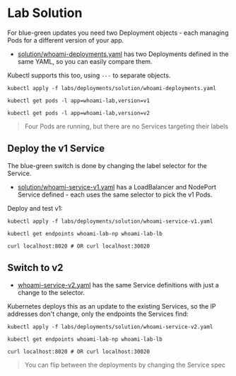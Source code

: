 # Lab Solution

For blue-green updates you need two Deployment objects - each managing Pods for a different version of your app.

- [solution/whoami-deployments.yaml](./solution/whoami-deployments.yaml) has two Deployments defined in the same YAML, so you can easily compare them. 

Kubectl supports this too, using `---` to separate objects.

```
kubectl apply -f labs/deployments/solution/whoami-deployments.yaml

kubectl get pods -l app=whoami-lab,version=v1

kubectl get pods -l app=whoami-lab,version=v2
```

> Four Pods are running, but there are no Services targeting their labels

## Deploy the v1 Service

The blue-green switch is done by changing the label selector for the Service.

- [solution/whoami-service-v1.yaml](./solution/whoami-service-v1.yaml) has a LoadBalancer and NodePort Service defined - each uses the same selector to pick the v1 Pods.

Deploy and test v1:

```
kubectl apply -f labs/deployments/solution/whoami-service-v1.yaml

kubectl get endpoints whoami-lab-np whoami-lab-lb

curl localhost:8020 # OR curl localhost:30020
```

## Switch to v2

- [whoami-service-v2.yaml](./solution/whoami-service-v2.yaml) has the same Service definitions with just a change to the selector.

Kubernetes deploys this as an update to the existing Services, so the IP addresses don't change, only the endpoints the Services find:

```
kubectl apply -f labs/deployments/solution/whoami-service-v2.yaml

kubectl get endpoints whoami-lab-np whoami-lab-lb

curl localhost:8020 # OR curl localhost:30020
```

> You can flip between the deployments by changing the Service spec